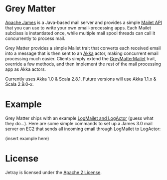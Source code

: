 # Grey Matter

[Apache James](http://james.apache.org) is a Java-based mail server and provides a simple [Mailet API](http://james.apache.org/mailet/index.html) that you can use to write your own email-processing apps. Each Mailet subclass is instantiated once, while multiple mail spool threads can call it concurrently to process mail.

Grey Matter provides a simple Mailet trait that converts each received email into a message that is then sent to an [Akka](http://akka.io) actor, making concurrent email processing much easier. Clients simply extend the [GreyMatterMailet](https://github.com/pongr/greymatter/blob/master/src/main/scala/GreyMatterMailet.scala) trait, override a few methods, and then implement the rest of the mail processing app as Akka actors.

Currently uses Akka 1.0 & Scala 2.8.1.  Future versions will use Akka 1.1.x & Scala 2.9.0-x.

# Example

Grey Matter ships with an example [LogMailet and LogActor](https://github.com/pongr/greymatter/blob/master/src/main/scala/LogMailet.scala) (guess what they do...). Here are some simple commands to set up a James 3.0 mail server on EC2 that sends all incoming email through LogMailet to LogActor:

(insert example here)

# License

Jetray is licensed under the [Apache 2 License](http://www.apache.org/licenses/LICENSE-2.0.txt).

